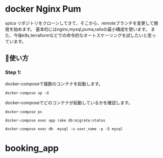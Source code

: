 # docker Nginx Pum
spica リポジトリをクローンしてきて、そこから、remoteブランチを変更して開発を始めます。
基本的にはnginx,mysql,puma,railsの最小構成を使います。
また、今後k8s,terraformなどでの命令的なオートスケーリングを試したいと思っています。
## :memo:使い方

### Step 1: 


docker-composeで複数のコンテナを起動します。

`docker-compose up -d`


docker-composeでどのコンテナが起動しているかを確認します。

`docker-compose ps `

`docker-compose exec app rake db:migrate:status`

`docker-compose exec db  mysql -u user_name -p -D mysql`




# booking_app
